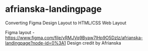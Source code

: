 # afrianska-landingpage
Converting Figma Design Layout to HTML/CSS Web Layout

Figma layout - https://www.figma.com/file/vRMJVq9Byaw7lHp9O5Dzlz/afrianska-landingpage?node-id=0%3A1
Design credit by Afrianska

